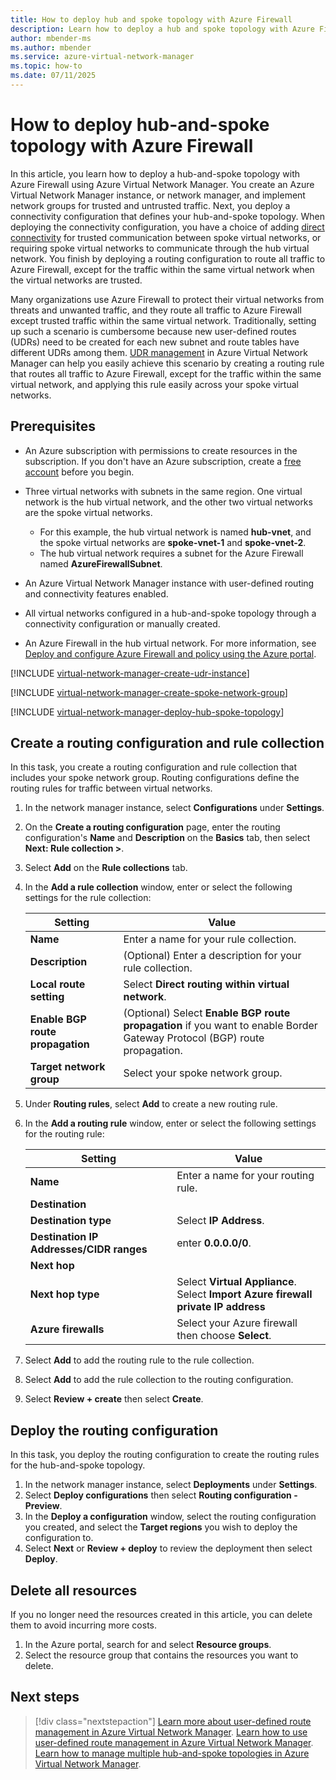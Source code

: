 ```yaml
---
title: How to deploy hub and spoke topology with Azure Firewall
description: Learn how to deploy a hub and spoke topology with Azure Firewall using Virtual Network Manager.
author: mbender-ms
ms.author: mbender
ms.service: azure-virtual-network-manager
ms.topic: how-to
ms.date: 07/11/2025
---
```


# How to deploy hub-and-spoke topology with Azure Firewall

In this article, you learn how to deploy a hub-and-spoke topology with Azure Firewall using Azure Virtual Network Manager. You create an Azure Virtual Network Manager instance, or network manager, and implement network groups for trusted and untrusted traffic. Next, you deploy a connectivity configuration that defines your hub-and-spoke topology. When deploying the connectivity configuration, you have a choice of adding [direct connectivity](concept-connectivity-configuration.md#enable-direct-connectivity) for trusted communication between spoke virtual networks, or requiring spoke virtual networks to communicate through the hub virtual network. You finish by deploying a routing configuration to route all traffic to Azure Firewall, except for the traffic within the same virtual network when the virtual networks are trusted.

Many organizations use Azure Firewall to protect their virtual networks from threats and unwanted traffic, and they route all traffic to Azure Firewall except trusted traffic within the same virtual network. Traditionally, setting up such a scenario is cumbersome because new user-defined routes (UDRs) need to be created for each new subnet and route tables have different UDRs among them. [UDR management](concept-user-defined-route.md) in Azure Virtual Network Manager can help you easily achieve this scenario by creating a routing rule that routes all traffic to Azure Firewall, except for the traffic within the same virtual network, and applying this rule easily across your spoke virtual networks.

## Prerequisites

- An Azure subscription with permissions to create resources in the subscription. If you don't have an Azure subscription, create a [free account](https://azure.microsoft.com/pricing/purchase-options/azure-account?cid=msft_learn) before you begin.

- Three virtual networks with subnets in the same region. One virtual network is the hub virtual network, and the other two virtual networks are the spoke virtual networks. 
  - For this example, the hub virtual network is named **hub-vnet**, and the spoke virtual networks are **spoke-vnet-1** and **spoke-vnet-2**.
  - The hub virtual network requires a subnet for the Azure Firewall named **AzureFirewallSubnet**.

- An Azure Virtual Network Manager instance with user-defined routing and connectivity features enabled.

- All virtual networks configured in a hub-and-spoke topology through a connectivity configuration or manually created.

- An Azure Firewall in the hub virtual network. For more information, see [Deploy and configure Azure Firewall and policy using the Azure portal](../firewall/tutorial-firewall-deploy-portal-policy.md).

[!INCLUDE [virtual-network-manager-create-udr-instance](../../includes/virtual-network-manager-create-udr-instance.md)]

[!INCLUDE [virtual-network-manager-create-spoke-network-group](../../includes/virtual-network-manager-create-spoke-network-group.md)]

[!INCLUDE [virtual-network-manager-deploy-hub-spoke-topology](../../includes/virtual-network-manager-deploy-hub-spoke-topology.md)]

## Create a routing configuration and rule collection

In this task, you create a routing configuration and rule collection that includes your spoke network group. Routing configurations define the routing rules for traffic between virtual networks.

1. In the network manager instance, select **Configurations** under **Settings**.
2. On the **Create a routing configuration** page, enter the routing configuration's **Name** and **Description** on the **Basics** tab, then select **Next: Rule collection >**.
3. Select **Add** on the **Rule collections** tab.
4. In the **Add a rule collection** window, enter or select the following settings for the rule collection:

    | **Setting** | **Value** |
    |---|---|
    | **Name** | Enter a name for your rule collection. |
    | **Description** | (Optional) Enter a description for your rule collection. |
    | **Local route setting** | Select **Direct routing within virtual network**. |
    | **Enable BGP route propagation** | (Optional) Select **Enable BGP route propagation** if you want to enable Border Gateway Protocol (BGP) route propagation. |
    | **Target network group** | Select your spoke network group. |

1. Under **Routing rules**, select **Add** to create a new routing rule.
2. In the **Add a routing rule** window, enter or select the following settings for the routing rule:

    | **Setting** | **Value** |
    |---|---|
    | **Name** | Enter a name for your routing rule. |
    | **Destination** |  |
    | **Destination type** | Select **IP Address**. |
    | **Destination IP Addresses/CIDR ranges** | enter **0.0.0.0/0**. |
    | **Next hop** |  |
    | **Next hop type** | Select **Virtual Appliance**.</br> Select **Import Azure firewall private IP address**|
    | **Azure firewalls** | Select your Azure firewall then choose **Select**. | 

3. Select **Add** to add the routing rule to the rule collection.
4. Select **Add** to add the rule collection to the routing configuration.
5. Select **Review + create** then select **Create**.

## Deploy the routing configuration

In this task, you deploy the routing configuration to create the routing rules for the hub-and-spoke topology.

1. In the network manager instance, select **Deployments** under **Settings**.
2. Select **Deploy configurations** then select **Routing configuration - Preview**.
3. In the **Deploy a configuration** window, select the routing configuration you created, and select the **Target regions** you wish to deploy the configuration to.
1. Select **Next** or **Review + deploy** to review the deployment then select **Deploy**.

## Delete all resources

If you no longer need the resources created in this article, you can delete them to avoid incurring more costs.

1. In the Azure portal, search for and select **Resource groups**.
2. Select the resource group that contains the resources you want to delete.

## Next steps

> [!div class="nextstepaction"]
> [Learn more about user-defined route management in Azure Virtual Network Manager](concept-user-defined-route.md).
> [Learn how to use user-defined route management in Azure Virtual Network Manager](how-to-create-user-defined-route.md).
> [Learn how to manage multiple hub-and-spoke topologies in Azure Virtual Network Manager](how-to-manage-user-defined-routes-multiple-hub-spoke-topologies.md).
